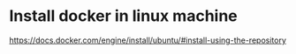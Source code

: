 # Install docker in linux machine
https://docs.docker.com/engine/install/ubuntu/#install-using-the-repository
